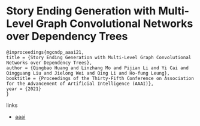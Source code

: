 # Story Ending Generation with Multi-Level Graph Convolutional Networks over Dependency Trees

```
@inproceedings{mgcndp_aaai21,
title = {Story Ending Generation with Multi-Level Graph Convolutional Networks over Dependency Trees},
author = {Qingbao Huang and Linzhang Mo and Pijian Li and Yi Cai and Qingguang Liu and Jielong Wei and Qing Li and Ho-fung Leung},
booktitle = {Proceedings of the Thirty-Fifth Conference on Association for the Advancement of Artificial Intelligence (AAAI)},
year = {2021}
}
```

links
- [aaai](https://www.aaai.org/AAAI21Papers/AAAI-7220.HuangQ.pdf)
